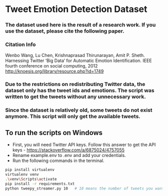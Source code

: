 # Tweet Emotion Detection Dataset

### The dataset used here is the result of a research work. If you use the dataset, please cite the following paper.

### Citation Info

Wenbo Wang, Lu Chen, Krishnaprasad Thirunarayan, Amit P. Sheth. Harnessing Twitter ‘Big Data’ for Automatic Emotion Identification. IEEE fourth conference on social computing, 2012
http://knoesis.org/library/resource.php?id=1749


### Due to the restrictions on redistributing Twitter data, the dataset only has the tweet ids and emotions. The script was written to get the tweets without any unnecessary work. 
### Since the dataset is relatively old, some tweets do not exist anymore. This script will only get the available tweets.

## To run the scripts on Windows

- First, you will need Twitter API keys. Follow this answer to get the API keys - https://stackoverflow.com/a/6875024/4757055
- Rename example.env to .env and add your credentials.
- Run the following commands in the terminal.

```bash
pip install virtualenv
virtualenv venv
.\venv\Scripts\activate
pip install -r requirements.txt
python tweepy_streamer.py 10   # 10 means the number of tweets you want in a single file
```
